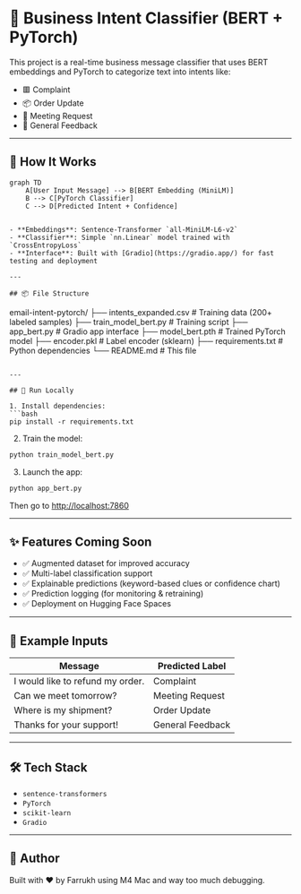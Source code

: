 
# 📧 Business Intent Classifier (BERT + PyTorch)

This project is a real-time business message classifier that uses BERT embeddings and PyTorch to categorize text into intents like:

- 🟥 Complaint
- 📦 Order Update
- 📅 Meeting Request
- 💬 General Feedback

---

## 🧠 How It Works

```mermaid
graph TD
    A[User Input Message] --> B[BERT Embedding (MiniLM)]
    B --> C[PyTorch Classifier]
    C --> D[Predicted Intent + Confidence]


- **Embeddings**: Sentence-Transformer `all-MiniLM-L6-v2`
- **Classifier**: Simple `nn.Linear` model trained with `CrossEntropyLoss`
- **Interface**: Built with [Gradio](https://gradio.app/) for fast testing and deployment

---

## 📦 File Structure

```
email-intent-pytorch/
├── intents_expanded.csv       # Training data (200+ labeled samples)
├── train_model_bert.py        # Training script
├── app_bert.py                # Gradio app interface
├── model_bert.pth             # Trained PyTorch model
├── encoder.pkl                # Label encoder (sklearn)
├── requirements.txt           # Python dependencies
└── README.md                  # This file
```

---

## 🚀 Run Locally

1. Install dependencies:
```bash
pip install -r requirements.txt
```

2. Train the model:
```bash
python train_model_bert.py
```

3. Launch the app:
```bash
python app_bert.py
```

Then go to [http://localhost:7860](http://localhost:7860)

---

## ✨ Features Coming Soon

- ✅ Augmented dataset for improved accuracy
- ✅ Multi-label classification support
- ✅ Explainable predictions (keyword-based clues or confidence chart)
- ✅ Prediction logging (for monitoring & retraining)
- ✅ Deployment on Hugging Face Spaces

---

## 🧠 Example Inputs

| Message                           | Predicted Label  |
|----------------------------------|------------------|
| I would like to refund my order. | Complaint        |
| Can we meet tomorrow?            | Meeting Request  |
| Where is my shipment?            | Order Update     |
| Thanks for your support!         | General Feedback |

---

## 🛠 Tech Stack

- `sentence-transformers`
- `PyTorch`
- `scikit-learn`
- `Gradio`

---

## 🤝 Author

Built with ❤️ by Farrukh using M4 Mac and way too much debugging.

